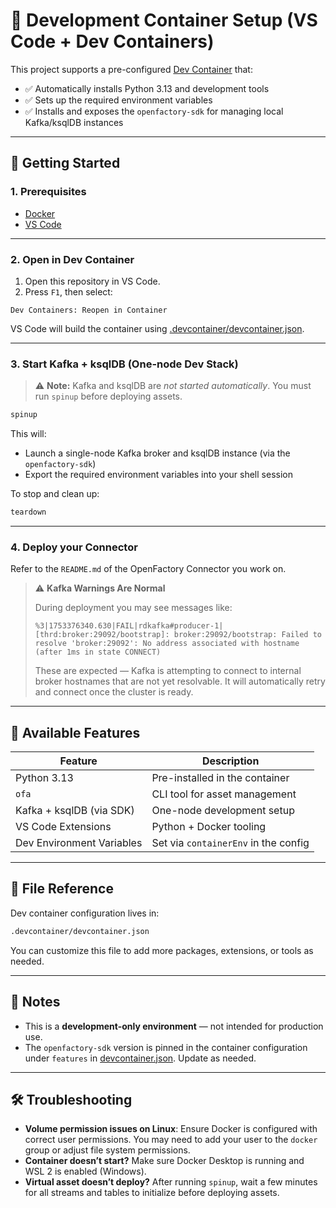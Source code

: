 # 🐳 Development Container Setup (VS Code + Dev Containers)

This project supports a pre-configured [Dev Container](https://containers.dev/) that:

- ✅ Automatically installs Python 3.13 and development tools
- ✅ Sets up the required environment variables
- ✅ Installs and exposes the `openfactory-sdk` for managing local Kafka/ksqlDB instances

---

## 🚀 Getting Started

### 1. Prerequisites

* [Docker](https://www.docker.com/)
* [VS Code](https://code.visualstudio.com/)

---

### 2. Open in Dev Container

1. Open this repository in VS Code.
2. Press `F1`, then select:

```
Dev Containers: Reopen in Container
```

VS Code will build the container using [.devcontainer/devcontainer.json](../.devcontainer/devcontainer.json).

---

### 3. Start Kafka + ksqlDB (One-node Dev Stack)

> ⚠️ **Note:** Kafka and ksqlDB are *not started automatically*.
> You must run `spinup` before deploying assets.

```bash
spinup
```

This will:

* Launch a single-node Kafka broker and ksqlDB instance (via the `openfactory-sdk`)
* Export the required environment variables into your shell session

To stop and clean up:

```bash
teardown
```

---

### 4. Deploy your Connector

Refer to the `README.md` of the OpenFactory Connector you work on.


> ⚠️ **Kafka Warnings Are Normal**
>
> During deployment you may see messages like:
>
> ```text
> %3|1753376340.630|FAIL|rdkafka#producer-1| [thrd:broker:29092/bootstrap]: broker:29092/bootstrap: Failed to resolve 'broker:29092': No address associated with hostname (after 1ms in state CONNECT)
> ```
>
> These are expected — Kafka is attempting to connect to internal broker hostnames that are not yet resolvable. It will automatically retry and connect once the cluster is ready.

---

## 🧪 Available Features

| Feature                   | Description                          |
| ------------------------- | ------------------------------------ |
| Python 3.13               | Pre-installed in the container       |
| `ofa`                     | CLI tool for asset management        |
| Kafka + ksqlDB (via SDK)  | One-node development setup           |
| VS Code Extensions        | Python + Docker tooling              |
| Dev Environment Variables | Set via `containerEnv` in the config |

---

## 📂 File Reference

Dev container configuration lives in:

```bash
.devcontainer/devcontainer.json
```

You can customize this file to add more packages, extensions, or tools as needed.

---

## 📌 Notes

* This is a **development-only environment** — not intended for production use.
* The `openfactory-sdk` version is pinned in the container configuration under `features` in [devcontainer.json](../.devcontainer/devcontainer.json). Update as needed.

---

## 🛠 Troubleshooting

* **Volume permission issues on Linux**: Ensure Docker is configured with correct user permissions. You may need to add your user to the `docker` group or adjust file system permissions.
* **Container doesn’t start?** Make sure Docker Desktop is running and WSL 2 is enabled (Windows).
* **Virtual asset doesn’t deploy?** After running `spinup`, wait a few minutes for all streams and tables to initialize before deploying assets.
